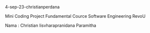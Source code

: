 4-sep-23-christianperdana

Mini Coding Project 
Fundamental Cource Software Engineering RevoU

Nama : Christian Iisvharapranidana Paramitha

